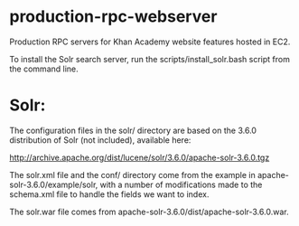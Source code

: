 production-rpc-webserver
========================

Production RPC servers for Khan Academy website features hosted in EC2.

To install the Solr search server, run the scripts/install\_solr.bash script from the command line.

Solr:
=====

The configuration files in the solr/ directory are based on the 3.6.0 distribution of Solr (not included), available here:

http://archive.apache.org/dist/lucene/solr/3.6.0/apache-solr-3.6.0.tgz

The solr.xml file and the conf/ directory come from the example in apache-solr-3.6.0/example/solr, with a number of modifications made to the schema.xml file to handle the fields we want to index.

The solr.war file comes from apache-solr-3.6.0/dist/apache-solr-3.6.0.war.
